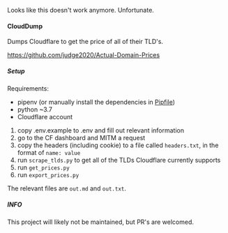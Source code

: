 Looks like this doesn't work anymore. Unfortunate.

#### CloudDump

Dumps Cloudflare to get the price of all of their TLD's.


https://github.com/judge2020/Actual-Domain-Prices

##### Setup

Requirements:

* pipenv (or manually install the dependencies in [Pipfile](Pipfile))
* python ~3.7
* Cloudflare account

1. copy .env.example to .env and fill out relevant information
2. go to the CF dashboard and MITM a request
3. copy the headers (including cookie) to a file called `headers.txt`, in the format of `name: value`
4. run `scrape_tlds.py` to get all of the TLDs Cloudflare currently supports
5. run `get_prices.py`
6. run `export_prices.py`


The relevant files are `out.md` and `out.txt`.

##### INFO

This project will likely not be maintained, but PR's are welcomed.


